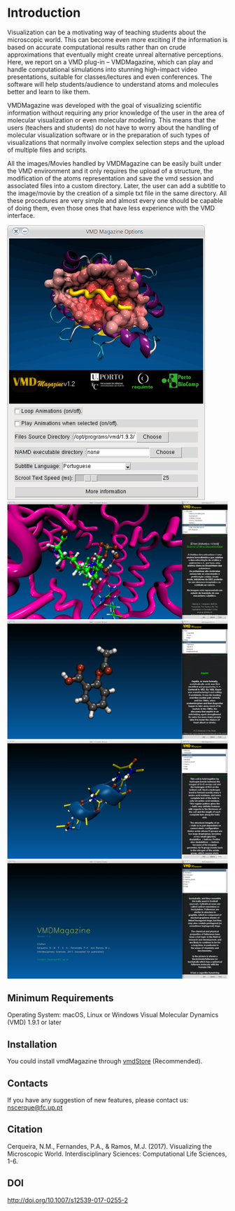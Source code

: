 # Introduction
Visualization can be a motivating way of teaching students about the microscopic world. This can become even more exciting if the information is based on accurate computational results rather than on crude approximations that eventually might create unreal alternative perceptions. Here, we report on a VMD plug-in – VMDMagazine, which can play and handle computational simulations into stunning high-impact video presentations, suitable for classes/lectures and even conferences. The software will help students/audience to understand atoms and molecules better and learn to like them.

VMDMagazine was developed with the goal of visualizing scientific information without requiring any prior knowledge of the user in the area of molecular visualization or even molecular modeling. This means that the users (teachers and students) do not have to worry about the handling of molecular visualization software or in the preparation of such types of visualizations that normally involve complex selection steps and the upload of multiple files and scripts.

All the images/Movies handled by VMDMagazine can be easily built under the VMD environment and it only requires the upload of a structure, the modification of the atoms representation and save the vmd session and associated files into a custom directory. Later, the user can add a subtitle to the image/movie by the creation of a simple txt file in the same directory. All these procedures are very simple and almost every one should be capable of doing them, even those ones that have less experience with the VMD interface.

![Image](Screenshots/image1.gif)
![Image](Screenshots/image2.gif)
![Image](Screenshots/image3.gif)
![Image](Screenshots/image4.gif)
![Image](Screenshots/image5.gif)

## Minimum Requirements
Operating System: macOS, Linux or Windows
Visual Molecular Dynamics (VMD) 1.9.1 or later

## Installation

You could install vmdMagazine through [vmdStore](https://github.com/BioSIM-Research-Group/vmdStore) (Recommended).

## Contacts
If you have any suggestion of new features, please contact us: nscerque@fc.up.pt

## Citation
Cerqueira, N.M., Fernandes, P.A., & Ramos, M.J. (2017). Visualizing the Microscopic World. Interdisciplinary Sciences: Computational Life Sciences, 1-6.

## DOI
http://doi.org/10.1007/s12539-017-0255-2
